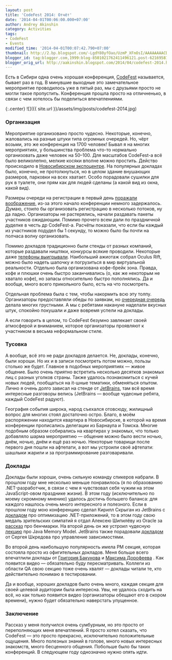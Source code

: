 ```yaml
---
layout: post
title: 'CodeFest 2014: Отчёт'
date: '2014-04-01T00:06:00.000+07:00'
author: Andrey Akinshin
category: Activities
tags:
- CodeFest
- Events
modified_time: '2014-04-01T00:07:42.790+07:00'
thumbnail: http://2.bp.blogspot.com/-LgdY80yfOao/UzmP_XFnOsI/AAAAAAAACDw/TJjV5AU2ods/s72-c/codefest.jpg
blogger_id: tag:blogger.com,1999:blog-8501021762411496121.post-6216958103209554654
blogger_orig_url: http://aakinshin.blogspot.com/2014/04/codefest-2014.html
---
```


Есть в Сибири одна очень хорошая конференция, [CodeFest](http://codefest.ru) называется, бывает раз в год. В минувшие выходные это замечательное мероприятие проводилось уже в пятый раз, мы с друзьями просто не могли такое пропустить. Конференция прошла просто на отличненько, в связи с чем хотелось бы поделиться впечатлениями.

{:.center}
![]({{ site.url }}/assets/img/posts/codefest-2014.jpg)

<!--more-->

### Организация

Мероприятие организовано просто чудесно. Некоторые, конечно, жаловались на разные штуки типа огромных очередей. Но, чёрт возьми, это же конференция на 1700 человек! Бывал я на многих мероприятиях, у большинства проблема что-то нормально организовать даже человек на 50–100. Для масштабов CodeFest-а всё было великолепно, мелкие косяки вполне можно простить. Действо происходило в [Новосибирском экспоцентре](http://www.novosibexpo.ru/). На популярных докладах было, конечно, не протолкнуться, но в целом здание внушающих размеров, парковки на всех хватает. Особо порадовали сушилки для рук в туалете, они прям как для людей сделаны (а какой вид из окна, какой вид).

Размеры очереди на регистрации в первый день [поражали воображение](http://instagram.com/p/mHIFCeDo0V/), из-за этого начало конференции немного задержалось. Думаю, стоило бы организовать регистрацию в несколько потоков, ну да ладно. Организаторы не растерялись, начали раздавать пакеты участников ожидающим. Помимо прочего всем дали по праздничной дуделке в честь др CodeFest-а. Расчёты показали, что если бы каждый из участников подудел бы 1 секунду, то можно было бы почти на полчаса волну организовать.

Помимо докладов традиционно были стенды от разных компаний, которые раздавали ништяки, конкурсы всякие проводили. Некоторые даже [телефоны выигрывали](http://instagram.com/p/mIFpmfA1Gv/). Наибольший ажиотаж собрал Oculus Rift, можно было надеть шапочку и погрузиться в мир виртуальной реальности. Отдельно была организована кофе-брейк зона. Правда, кофе и плюшки очень быстро заканчивались (о, как же некоторым не хватало кофе), но запасы относительно быстро пополнялись. Да и вообще, много всего прикольного было, есть на что посмотреть.

Отдельная проблема была с тем, чтобы накормить всю эту толпу. Организаторы предоставляли обеды по заявкам, но [очередная очередь](http://instagram.com/p/mKElsZodXG/)
делала многих грустными. А мы с ребятами накануне наделали вкусных штук, спокойно покушали и даже вовремя успели на доклады.

А если говорить в целом, то CodeFest безумно завлекает своей атмосферой и вниманием, которое организаторы проявляют к участником в весьма неформальном стиле.

### Тусовка

А вообще, всё это не ради докладов делается. Не, доклады, конечно, были хороши. Но их и в записи посмотреть потом можно, пользы столько же будет. Главное в подобных мероприятиях — живое общение. Было очень приятно встретить несколько десятков знакомых лиц с разных уголков страны. Также удалось познакомиться с кучей новых людей, пообщаться на it-шные тематики, обменяться опытом. Лично я очень долго зависал на стенде от [JetBrains](http://www.jetbrains.com/), там всё время интересные разговоры велись (JetBrains — вообще чудесные ребята, каждый CodeFest радуют).

География события широка, народ съехался отовсюду, жилищный вопрос для многих стоял достаточно остро. Благо, в моём распоряжении находится квартира в Новосибирске, в которой на время конференции прописались делегации из Барнаула и Томска. Многие подобным образом собирались на квартирах у знакомых, что только добавляло шарма мероприятию — общение можно было вести ночью, днём, ночью, днём и ещё раз ночью. Некоторые товарищи после первого дня пошли на афтепати, а вот мы устроили своё афтепати: шашлыки жарили и за программирование разговаривали.

### Доклады

Доклады были хороши, очень сильную команду спикеров набрали. В прошлом году мне несколько меньше понравилось (я по образованию .NET-разработчик, в связи с чем я чувствовал себя чужим на этом JavaScript-овом празднике жизни). В этом году (исключительно по моему скромному мнению) удалось достичь большего баланса: для каждого нашлось очень много интересного и полезного. Если в прошлом году мою конференцию сделал Кирилл Скрыган из JetBrains с [докладом](http://2013.codefest.ru/lecture/59)
про оптимизацию .NET-приложений, то в этом году свою медаль зрительских симпатий я отдал Алексею Шипилёву из Oracle за [рассказ](http://2014.codefest.ru/lecture/832)
про бенчмарки. На второй день он же устроил чудесную [лекцию](http://2014.codefest.ru/lecture/896) про Java Memory Model. JetBrains также порадовали
[докладом](http://2014.codefest.ru/lecture/842) от Сергея Шкредова про управление зависимостями.

Во второй день наибольшую популярность имела PM секция, которая состояла просто из офигительных докладов. Меня больше всего впечатлили доклады от [Григория Бакунова](http://2014.codefest.ru/lecture/806) и [Максима Дорофеева](http://2014.codefest.ru/lecture/887) . Как появится видео — обязательно буду пересматривать. Коллеги из области QA свою секцию тоже очень хвалят — доклады читали те, кто действительно понимаю в тестировании.

Да и вообще, хороших докладов было очень много, каждая секция для своей целевой аудитории была интересна. Увы, не удалось сходить на всё, но как только появится видео (организаторы обещают его в скором времени), нужно будет обязательно наверстать упущенное.

### Заключение

Рассказ у меня получился очень сумбурным, но это просто от переполняющих меня впечатлений. Я просто хотел сказать, что CodeFest — это просто прекрасно, исключительно положительные ощущения. Много полезных знаний в голове, много новых интересных знакомств, много бесценного общения. Побольше было бы таких конференций. В следующем году однозначно нужно опять идти.